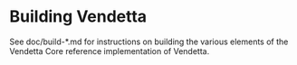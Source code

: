 Building Vendetta
================

See doc/build-*.md for instructions on building the various
elements of the Vendetta Core reference implementation of Vendetta.
